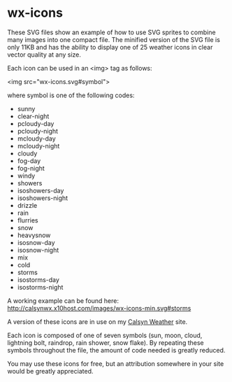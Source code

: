 # wx-icons
These SVG files show an example of how to use SVG sprites to combine many images into one compact file. The minified version of the SVG file is only 11KB and has the ability to display one of 25 weather icons in clear vector quality at any size.

Each icon can be used in an &lt;img&gt; tag as follows:

&lt;img src="wx-icons.svg#symbol"&gt;

where symbol is one of the following codes:

<ul>
    <li>sunny</li>
    <li>clear-night</li>
    <li>pcloudy-day</li>
    <li>pcloudy-night</li>
    <li>mcloudy-day</li>
    <li>mcloudy-night</li>
    <li>cloudy</li>
    <li>fog-day</li>
    <li>fog-night</li>
    <li>windy</li>
    <li>showers</li>
    <li>isoshowers-day</li>
    <li>isoshowers-night</li>
    <li>drizzle</li>
    <li>rain</li>
    <li>flurries</li>
    <li>snow</li>
    <li>heavysnow</li>
    <li>isosnow-day</li>
    <li>isosnow-night</li>
    <li>mix</li>
    <li>cold</li>
    <li>storms</li>
    <li>isostorms-day</li>
    <li>isostorms-night</li>
</ul>

A working example can be found here:
http://calsynwx.x10host.com/images/wx-icons-min.svg#storms

A version of these icons are in use on my <a href="http://calsynwx.x10host.com" target="_blank">Calsyn Weather</a> site.

Each icon is composed of one of seven symbols (sun, moon, cloud, lightning bolt, raindrop, rain shower, snow flake). By repeating these symbols throughout the file, the amount of code needed is greatly reduced.

You may use these icons for free, but an attribution somewhere in your site would be greatly appreciated. 

